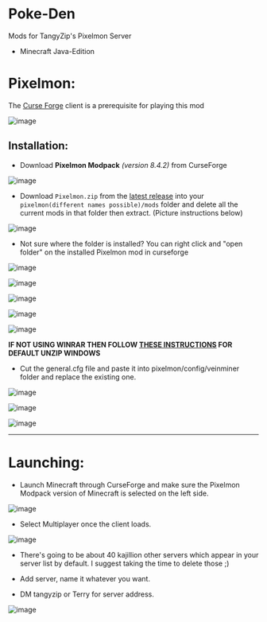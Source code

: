 # Poke-Den
Mods for TangyZip's Pixelmon Server

* Minecraft Java-Edition

# Pixelmon:

The [Curse Forge](https://download.curseforge.com/) client is a prerequisite for playing this mod

![image](https://user-images.githubusercontent.com/122491600/213842774-75675c59-b5ce-45fe-90d8-bcd5e0ea4818.png)


## Installation:

* Download **Pixelmon Modpack** _(version 8.4.2)_ from CurseForge 

![image](https://user-images.githubusercontent.com/122491600/213842342-a9304a69-80c6-4783-9868-f014dd1bae17.png)


* Download `Pixelmon.zip` from the [latest release](https://github.com/tangyzip/Poke-Den/releases/tag/v1.0.0) into your `pixelmon(different names possible)/mods` folder and delete all the current mods in that folder then extract. (Picture instructions below)

![image](https://user-images.githubusercontent.com/54917445/214957778-d6fa35f3-cc9f-44cb-8086-d0b93134b3a3.png)

  * Not sure where the folder is installed? You can right click and "open folder" on the installed Pixelmon mod in curseforge

![image](https://user-images.githubusercontent.com/54917445/214958196-91e4754f-7958-4cbd-b68f-46bdd9e6aede.png)
  
![image](https://user-images.githubusercontent.com/54917445/214958588-52f02ffd-32dd-4060-8f27-cb8820f96710.png)

![image](https://user-images.githubusercontent.com/54917445/214958800-819bb92f-b84a-407b-80a1-b0d8c6df8243.png)

![image](https://user-images.githubusercontent.com/54917445/214959612-1f90bf3c-082a-406f-912d-aa98c4cc1870.png)

![image](https://user-images.githubusercontent.com/54917445/214961025-0c707efa-3a1a-4ba2-b404-348c43844590.png)

**IF NOT USING WINRAR THEN FOLLOW [THESE INSTRUCTIONS](https://support.microsoft.com/en-us/windows/zip-and-unzip-files-8d28fa72-f2f9-712f-67df-f80cf89fd4e5#:~:text=To%20unzip%20a%20single%20file,and%20then%20follow%20the%20instructions.) FOR DEFAULT UNZIP WINDOWS**

* Cut the general.cfg file and paste it into pixelmon/config/veinminer folder and replace the existing one.

![image](https://user-images.githubusercontent.com/54917445/214961735-f8be8cdb-1874-4229-a8d0-84c84bf66fe1.png)

![image](https://user-images.githubusercontent.com/54917445/214962343-8861b2d4-71cd-4d0c-99cc-3f59cb8b67e1.png)

![image](https://user-images.githubusercontent.com/54917445/214962558-121b5ddf-13be-41ed-a74c-726ebc0f9cc2.png)

---

# Launching:

* Launch Minecraft through CurseForge and make sure the Pixelmon Modpack version of Minecraft is selected on the left side. 

![image](https://user-images.githubusercontent.com/122491600/213842448-75b850d4-e10c-45c0-b6d8-a683383755aa.png)

* Select Multiplayer once the client loads.

![image](https://user-images.githubusercontent.com/122491600/213842688-c0708da1-c358-4bb2-83b0-3824e4d69ada.png)

* There's going to be about 40 kajillion other servers which appear in your server list by default. I suggest taking the time to delete those ;)
* Add server, name it whatever you want.

* DM tangyzip or Terry for server address.

![image](https://user-images.githubusercontent.com/122491600/213842724-30c47e44-11d5-4fd0-9834-5ac1b3d7fcca.png)

